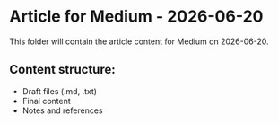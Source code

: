 # Article for Medium - 2026-06-20

This folder will contain the article content for Medium on 2026-06-20.

## Content structure:
- Draft files (.md, .txt)
- Final content
- Notes and references
